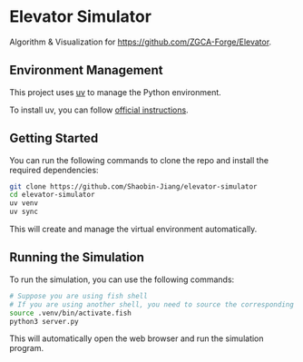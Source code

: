 # Elevator Simulator

Algorithm & Visualization for <https://github.com/ZGCA-Forge/Elevator>.

## Environment Management

This project uses [uv](https://github.com/astral-sh/uv) to manage the Python environment.

To install uv, you can follow [official instructions](https://github.com/astral-sh/uv#installing).

## Getting Started

You can run the following commands to clone the repo and install the required dependencies:

```bash
git clone https://github.com/Shaobin-Jiang/elevator-simulator
cd elevator-simulator
uv venv
uv sync
```

This will create and manage the virtual environment automatically.

## Running the Simulation

To run the simulation, you can use the following commands:

```bash
# Suppose you are using fish shell
# If you are using another shell, you need to source the corresponding file in .venv/bin
source .venv/bin/activate.fish
python3 server.py
```

This will automatically open the web browser and run the simulation program.
